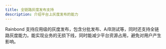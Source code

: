 ```yaml
---
title: 全链路灰度发布支持
description: 介绍平台上灰度发布的能力
---
```


Rainbond 支持应用级的灰度发布，包含分批发布、A/B测试等，同时还支持全链路灰度能力。能实现业务的无损下线，同时能减少平台资源占用，避免对用户产生影响。
